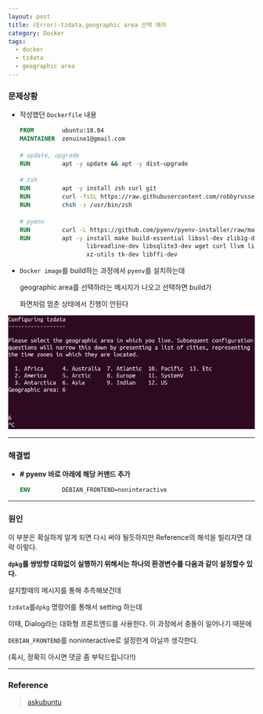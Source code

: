 ```yaml
---
layout: post
title: (Error)-tzdata,geographic area 선택 에러
category: Docker
tags:
  - docker
  - tzdata
  - geographic area
---
```




### 문제상황

- 작성했던 `Dockerfile` 내용

  ```dockerfile
  FROM        ubuntu:18.04
  MAINTAINER  zenuine1@gmail.com
  
  # update, upgrade
  RUN         apt -y update && apt -y dist-upgrade
  
  # zsh
  RUN         apt -y install zsh curl git
  RUN         curl -fsSL https://raw.githubusercontent.com/robbyrussell/oh-my-zsh/master/tools/install.sh | bash
  RUN         chsh -s /usr/bin/zsh
  
  # pyenv
  RUN         curl -L https://github.com/pyenv/pyenv-installer/raw/master/bin/pyenv-installer | bash
  RUN         apt -y install make build-essential libssl-dev zlib1g-dev libbz2-dev \
                     libreadline-dev libsqlite3-dev wget curl llvm libncurses5-dev                        libncursesw5-dev \
                     xz-utils tk-dev libffi-dev
  ```


- `Docker image`를 build하는 과정에서 `pyenv`를 설치하는데 

  geographic area를 선택하라는 메시지가 나오고 선택하면 build가 

  화면처럼 멈춘 상태에서 진행이 안된다

![dockertzdata](/assets/docker/dockertzdata.png)

------



### 해결법

- **# pyenv 바로 아래에 해당 커맨드 추가**

  ```dockerfile
  ENV         DEBIAN_FRONTEND=noninteractive
  ```

------



### 원인

이 부분은 확실하게 알게 되면 다시 써야 될듯하지만 Reference의 해석을 빌리자면 대략 이렇다.

**`dpkg`를 쌍방향 대화없이 실행하기 위해서는 하나의 환경변수를 다음과 같이 설정할수 있다.**

설치할때의 메시지를 통해 추측해보건데

`tzdata`를`dpkg` 명령어를 통해서 setting 하는데

이때, Dialog라는 대화형 프론트엔드를 사용한다. 이 과정에서 충돌이 일어나기 때문에

`DEBIAN_FRONTEND`를 noninteractive로 설정한게 아닐까 생각한다.

(혹시, 정확히 아시면 댓글 좀 부탁드립니다!!)



---

### Reference

> [askubuntu](https://askubuntu.com/questions/909277/avoiding-user-interaction-with-tzdata-when-installing-certbot-in-a-docker-contai)

